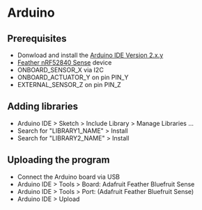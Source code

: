 # Arduino

## Prerequisites
* Donwload and install the [Arduino IDE Version 2.x.y](https://www.arduino.cc/en/software/)
* [Feather nRF52840 Sense](https://github.com/tamberg/mse-tsm-mobcom/wiki/Feather-nRF52840-Sense) device
* ONBOARD_SENSOR_X via I2C
* ONBOARD_ACTUATOR_Y on pin PIN_Y 
* EXTERNAL_SENSOR_Z on pin PIN_Z

## Adding libraries
* Arduino IDE > Sketch > Include Library > Manage Libraries ...
* Search for "LIBRARY1_NAME" > Install
* Search for "LIBRARY2_NAME" > Install

## Uploading the program
* Connect the Arduino board via USB
* Arduino IDE > Tools > Board: Adafruit Feather Bluefruit Sense
* Arduino IDE > Tools > Port: (Adafruit Feather Bluefruit Sense)
* Arduino IDE > Upload
